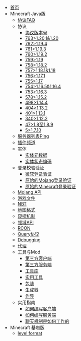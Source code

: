 * [首页](/)
* Minecraft Java版
  * [协议FAQ](/java_edition/protocol_faq.md)
  * 协议
     - [协议版本号](/java_edition/protocols/protocol_version_numbers.md)
     - [763>1.20.1&1.20](/java_edition/protocols/763.md)
     - [762>1.19.4](/java_edition/protocols/762.md)
     - [761>1.19.3](/java_edition/protocols/761.md)
     - [760>1.19.2](/java_edition/protocols/760.md)
     - [759>1.19](/java_edition/protocols/759.md)
     - [758>1.18.2](/java_edition/protocols/758.md)
     - [757>1.18.1&1.18](/java_edition/protocols/757.md)
     - [756>1.17.1](/java_edition/protocols/756.md)
     - [755>1.17](/java_edition/protocols/755.md)
     - [754>1.16.5&1.16.4](/java_edition/protocols/754.md)
     - [753>1.16.3](/java_edition/protocols/753.md)
     - [578>1.15.2](/java_edition/protocols/578.md)
     - [498>1.14.4](/java_edition/protocols/498.md)
     - [404>1.13.2](/java_edition/protocols/404.md)
     - [401>1.13.1](/java_edition/protocols/401.md)
     - [340>1.12.2](/java_edition/protocols/340.md)
     - [47>1.8至1.8.9](/java_edition/protocols/47.md)
     - [5>1.7.10](/java_edition/protocols/5.md)
  * [服务器列表Ping](/waiting_for_translating.md) 
  * [插件频道](/waiting_for_translating.md) 
  * 实体
    - [实体元数据](/waiting_for_translating.md) 
    - [实体状态编码](/waiting_for_translating.md) 
  * 登录校验验证
    - [微软登录验证](/waiting_for_translating.md) 
    - [原始的Mojang登录验证](/waiting_for_translating.md) 
    - [原始的Minecraft登录验证](/waiting_for_translating.md) 
  * [Mojang API](/waiting_for_translating.md) 
  * [游戏文件](/waiting_for_translating.md) 
  * [NBT](/waiting_for_translating.md) 
  * [地图格式](/waiting_for_translating.md) 
  * [窥探机制](/waiting_for_translating.md) 
  * [领域API](/waiting_for_translating.md) 
  * [RCON](/waiting_for_translating.md) 
  * [Query协议](/waiting_for_translating.md) 
  * [Debugging](/waiting_for_translating.md) 
  * [代理](/waiting_for_translating.md) 
  * 工具与Mod
    - [第三方客户端](/waiting_for_translating.md) 
    - [第三方服务端](/waiting_for_translating.md) 
    - [工具库](/waiting_for_translating.md) 
    - [实用工具](/waiting_for_translating.md) 
    - [包装](/waiting_for_translating.md) 
    - [生成器](/waiting_for_translating.md) 
    - [作弊](/waiting_for_translating.md) 
  * 实用指南
    - [如何编写客户端](/waiting_for_translating.md) 
    - [如何编写服务端](/waiting_for_translating.md) 
    - [聊天机制是如何工作的](/waiting_for_translating.md) 
* Minecraft 基岩版
  * [level format](/waiting_for_translating.md) 
